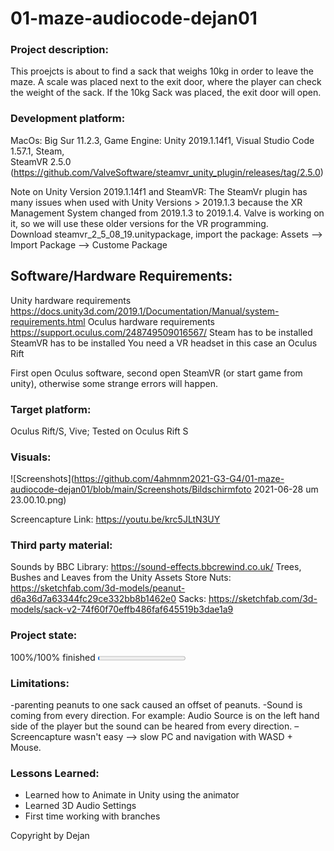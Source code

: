 # 01-maze-audiocode-dejan01

### Project description: 
This proejcts is about to find a sack that weighs 10kg in order to leave the maze. A scale was placed next to the exit door, where the player can check the weight of the sack. If the 10kg Sack was placed, the exit door will open. 

### Development platform: 
MacOs: Big Sur 11.2.3, Game Engine: Unity 2019.1.14f1, Visual Studio Code 1.57.1, Steam,  
SteamVR 2.5.0 (https://github.com/ValveSoftware/steamvr_unity_plugin/releases/tag/2.5.0)

Note on Unity Version 2019.1.14f1 and SteamVR: The SteamVr plugin has many issues when used with Unity Versions > 2019.1.3 because the XR Management System changed from 2019.1.3 to 2019.1.4. Valve is working on it, so we will use these older versions for the VR programming.  
Download steamvr_2_5_08_19.unitypackage, import the package: Assets --> Import Package --> Custome Package

## Software/Hardware Requirements: 
Unity hardware requirements https://docs.unity3d.com/2019.1/Documentation/Manual/system-requirements.html 
Oculus hardware requirements https://support.oculus.com/248749509016567/
Steam has to be installed
SteamVR has to be installed
You need a VR headset in this case an Oculus Rift

First open Oculus software, second open SteamVR (or start game from unity), otherwise some strange errors will happen. 


### Target platform: 
Oculus Rift/S, Vive; 
Tested on Oculus Rift S

### Visuals: 

![Screenshots](https://github.com/4ahmnm2021-G3-G4/01-maze-audiocode-dejan01/blob/main/Screenshots/Bildschirmfoto 2021-06-28 um 23.00.10.png)


Screencapture Link: https://youtu.be/krc5JLtN3UY

### Third party material: 
Sounds by BBC Library: https://sound-effects.bbcrewind.co.uk/
Trees, Bushes and Leaves from the Unity Assets Store
Nuts: https://sketchfab.com/3d-models/peanut-d6a36d7a63344fc29ce332bb8b1462e0
Sacks: https://sketchfab.com/3d-models/sack-v2-74f60f70effb486faf645519b3dae1a9 

### Project state: 
100%/100% finished
<progress max="100" value="2"></progress>

### Limitations: 
-parenting peanuts to one sack caused an offset of peanuts.
-Sound is coming from every direction. For example: Audio Source is on the left hand side of the player but the sound can be heared from every direction.
–Screencapture wasn't easy --> slow PC and navigation with WASD + Mouse. 

### Lessons Learned: 
- Learned how to Animate in Unity using the animator
- Learned 3D Audio Settings 
- First time working with branches


Copyright by Dejan